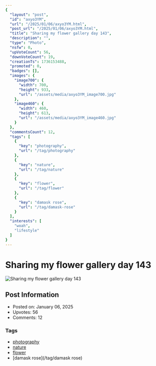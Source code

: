 ```yaml
---
{
  "layout": "post",
  "id": "axyo3YM",
  "url": "/2025/01/06/axyo3YM.html",
  "post_url": "/2025/01/06/axyo3YM.html",
  "title": "Sharing my flower gallery day 143",
  "description": "",
  "type": "Photo",
  "nsfw": 0,
  "upVoteCount": 56,
  "downVoteCount": 19,
  "creationTs": 1736153488,
  "promoted": 0,
  "badges": [],
  "images": {
    "image700": {
      "width": 700,
      "height": 933,
      "url": "/assets/media/axyo3YM_image700.jpg"
    },
    "image460": {
      "width": 460,
      "height": 613,
      "url": "/assets/media/axyo3YM_image460.jpg"
    }
  },
  "commentsCount": 12,
  "tags": [
    {
      "key": "photography",
      "url": "/tag/photography"
    },
    {
      "key": "nature",
      "url": "/tag/nature"
    },
    {
      "key": "flower",
      "url": "/tag/flower"
    },
    {
      "key": "damask rose",
      "url": "/tag/damask-rose"
    }
  ],
  "interests": [
    "woah",
    "lifestyle"
  ]
}
---
```


# Sharing my flower gallery day 143

![Sharing my flower gallery day 143](/assets/media/axyo3YM_image700.jpg)

## Post Information

- Posted on: January 06, 2025
- Upvotes: 56
- Comments: 12

### Tags

- [photography](/tag/photography)
- [nature](/tag/nature)
- [flower](/tag/flower)
- [damask rose](/tag/damask rose)
